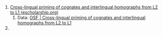 1. [Cross-lingual priming of cognates and interlingual homographs from L2 to L1 (escholarship.org)](https://escholarship.org/uc/item/4673333b) 
	1. Data: [OSF | Cross-lingual priming of cognates and interlingual homographs from L2 to L1](https://osf.io/2swyg/)
2. 